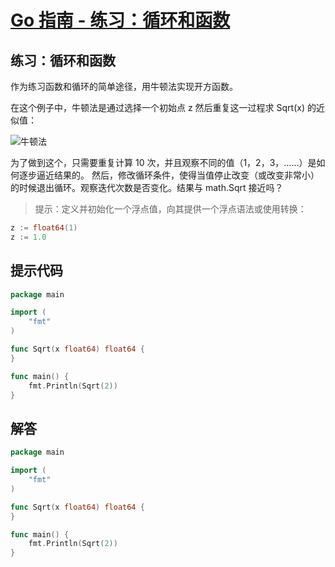 # [Go 指南 - 练习：循环和函数](https://tour.go-zh.org/flowcontrol/8)

## 练习：循环和函数

作为练习函数和循环的简单途径，用牛顿法实现开方函数。

在这个例子中，牛顿法是通过选择一个初始点 z 然后重复这一过程求 Sqrt(x) 的近似值：

![牛顿法](https://tour.go-zh.org/content/img/newton.png)

为了做到这个，只需要重复计算 10 次，并且观察不同的值（1，2，3，……）是如何逐步逼近结果的。 然后，修改循环条件，使得当值停止改变（或改变非常小）的时候退出循环。观察迭代次数是否变化。结果与 math.Sqrt 接近吗？

> 提示：定义并初始化一个浮点值，向其提供一个浮点语法或使用转换：

```go
z := float64(1)
z := 1.0
```

## 提示代码

```go
package main

import (
	"fmt"
)

func Sqrt(x float64) float64 {
}

func main() {
	fmt.Println(Sqrt(2))
}
```

## 解答

```go
package main

import (
	"fmt"
)

func Sqrt(x float64) float64 {
}

func main() {
	fmt.Println(Sqrt(2))
}
```
